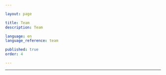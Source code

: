 ```yaml
---

layout: page

title: Team  
description: Team

language: en  
language_reference: team

published: true  
order: 4

---
```



--- 